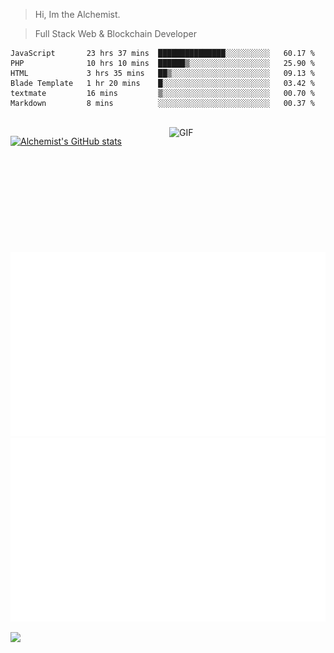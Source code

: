 > Hi, Im the Alchemist.

> Full Stack Web & Blockchain Developer


<!--START_SECTION:waka-->

```text
JavaScript       23 hrs 37 mins  ███████████████░░░░░░░░░░   60.17 %
PHP              10 hrs 10 mins  ██████▒░░░░░░░░░░░░░░░░░░   25.90 %
HTML             3 hrs 35 mins   ██▒░░░░░░░░░░░░░░░░░░░░░░   09.13 %
Blade Template   1 hr 20 mins    █░░░░░░░░░░░░░░░░░░░░░░░░   03.42 %
textmate         16 mins         ▒░░░░░░░░░░░░░░░░░░░░░░░░   00.70 %
Markdown         8 mins          ░░░░░░░░░░░░░░░░░░░░░░░░░   00.37 %
```

<!--END_SECTION:waka-->


<br />

<img align="right" alt="GIF" src="https://user-images.githubusercontent.com/5355808/139111924-210cc6fa-9fb1-4dac-929d-6324a5836a92.gif" width="250" height="200" />

[![Alchemist's GitHub stats](https://github-readme-stats.vercel.app/api?username=DrMaxis&show_icons=true&theme=outrun&count_private=true)](#)

![](https://raw.githubusercontent.com/DrMaxis/github-stats-transparent/output/generated/overview.svg)
![](https://raw.githubusercontent.com/DrMaxis/github-stats-transparent/output/generated/languages.svg)

 
<a href="https://count.getloli.com/"><img src="https://count.getloli.com/get/@:maxis-the-alchemist?theme=rule34"></a>
<!-- https://count.getloli.com/get/@alchemist?theme=rule34 -->
<br>


